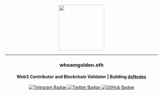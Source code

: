 <div id="header" align="center">
  <img src="https://user-images.githubusercontent.com/102765423/209453195-28be45fd-0f37-49f7-b6f1-823ea7c89b72.gif" width="150"/>
</div>

_____


<h3 align="center">
whoamgolden.eth
</h3>

<h4 align="center">
Web3 Contributor and Blockchain Validator | Building <a href="https://denodes.xyz/" target="_blank">deNodes</a>
</h4>

<div id="badges" align="center">
    <a href="https://t.me/goldzn">
      <img src="https://img.shields.io/badge/Telegram-black?style=for-the-badge&logo=Telegram&logoColor=white" alt="Telegram Badge"/>
    </a>
      <a href="https://twitter.com/0xgoldzn">
      <img src="https://img.shields.io/badge/Twitter-black?style=for-the-badge&logo=twitter&logoColor=white" alt="Twitter Badge"/>
    </a>
    <a href="https://github.com/0xGolden">
      <img src="https://img.shields.io/badge/GitHub-black?style=for-the-badge&logo=GitHub&logoColor=white" alt="GitHub Badge"/>
    </a>
</div>
